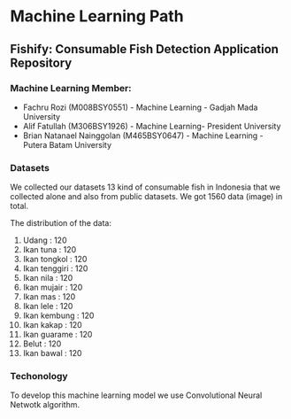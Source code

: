 # Machine Learning Path

## Fishify: Consumable Fish Detection Application Repository

### Machine Learning Member:
- Fachru Rozi (M008BSY0551) - Machine Learning - Gadjah Mada University
- Alif Fatullah (M306BSY1926) - Machine Learning- President University
- Brian Natanael Nainggolan (M465BSY0647) - Machine Learning - Putera Batam University 

### Datasets
We collected our datasets 13 kind of consumable fish in Indonesia that we collected alone and also from public datasets. We got 1560 data (image) in total.

The distribution of the data:
1. Udang : 120
2. Ikan tuna : 120
3. Ikan tongkol : 120
4. Ikan tenggiri : 120
5. Ikan nila : 120
6. Ikan mujair : 120
7. Ikan mas : 120
8. Ikan lele : 120
9. Ikan kembung : 120
10. Ikan kakap : 120
11. Ikan guarame : 120
12. Belut : 120
13. Ikan bawal : 120

### Techonology
To develop this machine learning model we use Convolutional Neural Netwotk algorithm.
